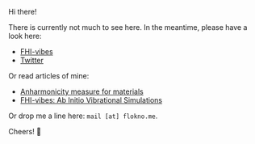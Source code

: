 Hi there!

There is currently not much to see here. In the meantime, please have a look here:

- [FHI-vibes](vibes-developers.gitlab.io/vibes/)
- [Twitter](https://twitter.com/flokno_phys)

Or read articles of mine:

- [Anharmonicity measure for materials](https://arxiv.org/abs/2006.14672)
- [FHI-vibes: Ab Initio Vibrational Simulations](https://joss.theoj.org/papers/10.21105/joss.02671)

Or drop me a line here: `mail [at] flokno.me`. 

Cheers! 🚀
